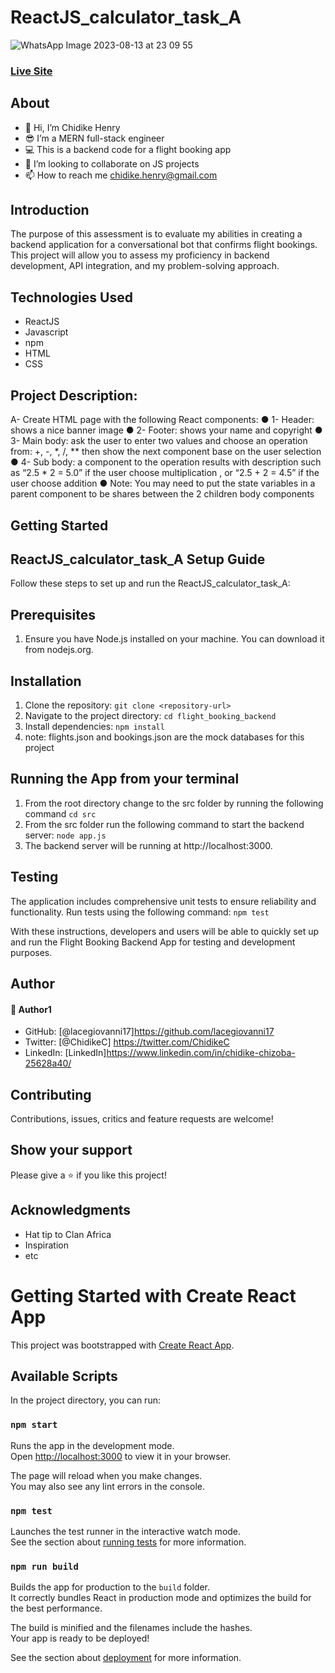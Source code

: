 # ReactJS_calculator_task_A
![WhatsApp Image 2023-08-13 at 23 09 55](https://github.com/lacegiovanni17/ReactJS_calculator_task_A/assets/30509335/d7132b79-336e-4601-9dba-27c06b4f8de7)

### [Live Site]()

## About
* 👋 Hi, I’m Chidike Henry 
* 😎 I’m a MERN full-stack engineer
* 💻 This is a backend code for a flight booking app
* 💞️ I’m looking to collaborate on JS projects 
* 📫 How to reach me chidike.henry@gmail.com

## Introduction
The purpose of this assessment is to evaluate my abilities in creating a backend application for a conversational bot that confirms flight bookings.
This project will allow you to assess my proficiency in backend development, API integration, and my problem-solving approach.

## Technologies Used
* ReactJS
* Javascript
* npm
* HTML
* CSS

## Project Description: 

A- Create HTML page with the following React components:
● 1- Header: shows a nice banner image
● 2- Footer: shows your name and copyright
● 3- Main body: ask the user to enter two values and choose an operation from: +,
-, *, /, ** then show the next component base on the user selection
● 4- Sub body: a component to the operation results with description such as “2.5 *
2 = 5.0” if the user choose multiplication , or “2.5 + 2 = 4.5” if the user choose
addition
● Note: You may need to put the state variables in a parent component to be
shares between the 2 children body components
 

## Getting Started
## ReactJS_calculator_task_A Setup Guide
Follow these steps to set up and run the ReactJS_calculator_task_A:

## Prerequisites
1. Ensure you have Node.js installed on your machine. You can download it from nodejs.org.
## Installation
1. Clone the repository: `git clone <repository-url>`
2. Navigate to the project directory: `cd flight_booking_backend`
3. Install dependencies: `npm install`
4. note: flights.json and bookings.json are the mock databases for this project

## Running the App from your terminal
1. From the root directory change to the src folder by running the following command `cd src`
2. From the src folder run the following command to start the backend server: `node app.js`
3. The backend server will be running at http://localhost:3000.

   

## Testing
The application includes comprehensive unit tests to ensure reliability and functionality. Run tests using the following command: `npm test`

With these instructions, developers and users will be able to quickly set up and run the Flight Booking Backend App for testing and development purposes.

## Author

#### 👤 Author1
- GitHub: [@lacegiovanni17]https://github.com/lacegiovanni17
- Twitter: [@ChidikeC] https://twitter.com/ChidikeC
- LinkedIn: [LinkedIn]https://www.linkedin.com/in/chidike-chizoba-25628a40/

## Contributing 
Contributions, issues, critics and feature requests are welcome!

## Show your support
Please give a ⭐️ if you like this project! 

## Acknowledgments
- Hat tip to Clan Africa
- Inspiration
- etc

# Getting Started with Create React App

This project was bootstrapped with [Create React App](https://github.com/facebook/create-react-app).

## Available Scripts

In the project directory, you can run:

### `npm start`

Runs the app in the development mode.\
Open [http://localhost:3000](http://localhost:3000) to view it in your browser.

The page will reload when you make changes.\
You may also see any lint errors in the console.

### `npm test`

Launches the test runner in the interactive watch mode.\
See the section about [running tests](https://facebook.github.io/create-react-app/docs/running-tests) for more information.

### `npm run build`

Builds the app for production to the `build` folder.\
It correctly bundles React in production mode and optimizes the build for the best performance.

The build is minified and the filenames include the hashes.\
Your app is ready to be deployed!

See the section about [deployment](https://facebook.github.io/create-react-app/docs/deployment) for more information.

